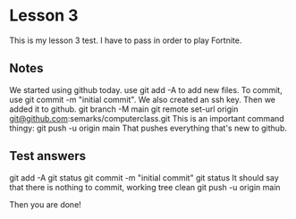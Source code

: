 # Lesson 3
This is my lesson 3 test. I have to pass in order to play Fortnite.

## Notes
We started using github today. use git add -A to add new files. To commit, use git commit -m "initial commit". We also created an ssh key.
Then we added it to github.
git branch -M main
git remote set-url origin git@github.com:semarks/computerclass.git
This is an important command thingy: git push -u origin main
That pushes everything that's new to github.

## Test answers
git add -A
git status
git commit -m "initial commit"
git status
        It should say that there is nothing to commit, working tree clean
git push -u origin main

Then you are done!